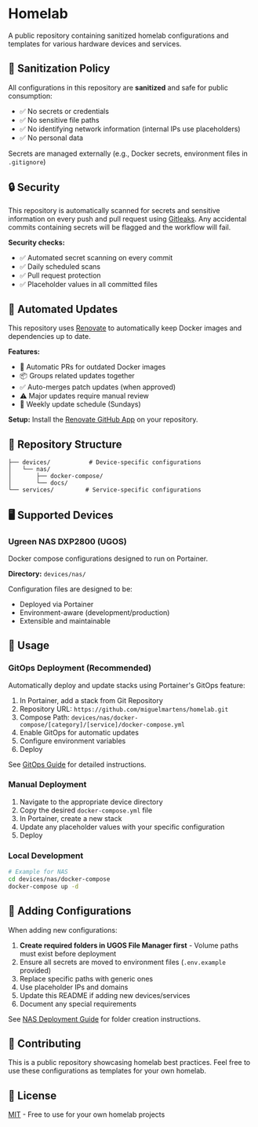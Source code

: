 # Homelab

A public repository containing sanitized homelab configurations and templates for various hardware devices and services.

## 🔐 Sanitization Policy

All configurations in this repository are **sanitized** and safe for public consumption:
- ✅ No secrets or credentials
- ✅ No sensitive file paths
- ✅ No identifying network information (internal IPs use placeholders)
- ✅ No personal data

Secrets are managed externally (e.g., Docker secrets, environment files in `.gitignore`)

## 🔒 Security

This repository is automatically scanned for secrets and sensitive information on every push and pull request using [Gitleaks](https://github.com/gitleaks/gitleaks-action). Any accidental commits containing secrets will be flagged and the workflow will fail.

**Security checks:**
- ✅ Automated secret scanning on every commit
- ✅ Daily scheduled scans
- ✅ Pull request protection
- ✅ Placeholder values in all committed files

## 🔄 Automated Updates

This repository uses [Renovate](https://github.com/renovatebot/renovate) to automatically keep Docker images and dependencies up to date.

**Features:**
- 🔄 Automatic PRs for outdated Docker images
- 📦 Groups related updates together
- ✅ Auto-merges patch updates (when approved)
- ⚠️ Major updates require manual review
- 📅 Weekly update schedule (Sundays)

**Setup:** Install the [Renovate GitHub App](https://github.com/apps/renovate) on your repository.

## 📁 Repository Structure

```
├── devices/           # Device-specific configurations
│   └── nas/
│       ├── docker-compose/
│       └── docs/
└── services/         # Service-specific configurations
```

## 🖥️ Supported Devices

### Ugreen NAS DXP2800 (UGOS)

Docker compose configurations designed to run on Portainer.

**Directory:** `devices/nas/`

Configuration files are designed to be:
- Deployed via Portainer
- Environment-aware (development/production)
- Extensible and maintainable

## 🚀 Usage

### GitOps Deployment (Recommended)

Automatically deploy and update stacks using Portainer's GitOps feature:

1. In Portainer, add a stack from Git Repository
2. Repository URL: `https://github.com/miguelmartens/homelab.git`
3. Compose Path: `devices/nas/docker-compose/[category]/[service]/docker-compose.yml`
4. Enable GitOps for automatic updates
5. Configure environment variables
6. Deploy

See [GitOps Guide](devices/nas/docs/GITOPS.md) for detailed instructions.

### Manual Deployment

1. Navigate to the appropriate device directory
2. Copy the desired `docker-compose.yml` file
3. In Portainer, create a new stack
4. Update any placeholder values with your specific configuration
5. Deploy

### Local Development

```bash
# Example for NAS
cd devices/nas/docker-compose
docker-compose up -d
```

## 📝 Adding Configurations

When adding new configurations:
1. **Create required folders in UGOS File Manager first** - Volume paths must exist before deployment
2. Ensure all secrets are moved to environment files (`.env.example` provided)
3. Replace specific paths with generic ones
4. Use placeholder IPs and domains
5. Update this README if adding new devices/services
6. Document any special requirements

See [NAS Deployment Guide](devices/nas/docs/DEPLOYMENT.md#important-create-shared-folders-before-deployment) for folder creation instructions.

## 🤝 Contributing

This is a public repository showcasing homelab best practices. Feel free to use these configurations as templates for your own homelab.

## 📄 License

[MIT](LICENSE) - Free to use for your own homelab projects